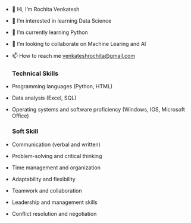 - 👋 Hi, I’m Rochita Venkatesh
- 👀 I’m interested in learning Data Science
- 🌱 I’m currently learning Python
- 💞️ I’m looking to collaborate on  Machine Learing and AI
- 📫 How to reach me venkateshrochita@gmail.com

 
  ### Technical Skills
- Programming languages (Python, 
HTML)
- Data analysis (Excel, SQL)
- Operating systems and software 
proficiency (Windows, IOS, Microsoft 
Office)


  ### Soft Skill
- Communication (verbal and written)
- Problem-solving and critical thinking
- Time management and organization
- Adaptability and flexibility
- Teamwork and collaboration
- Leadership and management skills
- Conflict resolution and negotiation
